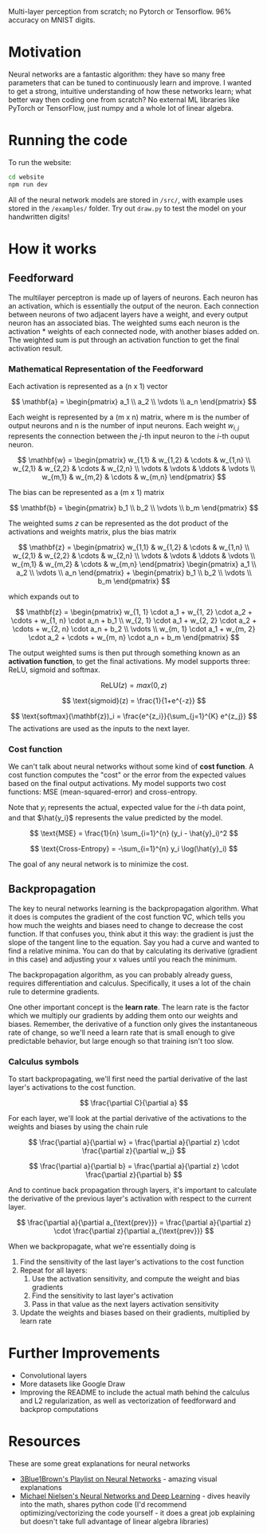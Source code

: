 Multi-layer perception from scratch; no Pytorch or Tensorflow. 96% accuracy on MNIST digits. 

# Motivation

Neural networks are a fantastic algorithm: they have so many free parameters that can be tuned to continuously learn and improve. I wanted to get a strong, intuitive understanding of how these networks learn; what better way then coding one from scratch? No external ML libraries like PyTorch or TensorFlow, just numpy and a whole lot of linear algebra.

# Running the code
To run the website:
```bash
cd website
npm run dev
```
All of the neural network models are stored in `/src/`, with example uses stored in the `/examples/` folder. Try out `draw.py` to test the model on your handwritten digits!

# How it works

## Feedforward
The multilayer perceptron is made up of layers of neurons. Each neuron has an activation, which is essentially the output of the neuron. Each connection between neurons of two adjacent layers have a weight, and every output neuron has an associated bias. The weighted sums each neuron is the activation * weights of each connected node, with another biases added on. The weighted sum is put through an activation function to get the final activation result.

### Mathematical Representation of the Feedforward

Each activation is represented as a (n x 1) vector

$$
\mathbf{a} = \begin{pmatrix} a_1 \\ 
a_2 \\ 
\vdots \\ 
a_n \end{pmatrix}
$$

Each weight is represented by a (m x n) matrix, where m is the number of output neurons and n is the number of input neurons.
Each weight $w_{i,j}$ represents the connection between the $j$-th input neuron to the $i$-th ouput neuron.

$$
\mathbf{w} = \begin{pmatrix} 
w_{1,1} & w_{1,2} & \cdots & w_{1,n} \\
w_{2,1} & w_{2,2} & \cdots & w_{2,n} \\
\vdots & \vdots & \ddots & \vdots \\
w_{m,1} & w_{m,2} & \cdots & w_{m,n}
\end{pmatrix}
$$

The bias can be represented as a (m x 1) matrix

$$
\mathbf{b} = \begin{pmatrix} b_1 \\ 
b_2 \\ 
\vdots \\ 
b_m \end{pmatrix}
$$

The weighted sums $z$ can be represented as the dot product of the activations and weights matrix, plus the bias matrix

$$
\mathbf{z} = \begin{pmatrix} w_{1,1} & w_{1,2} & \cdots & w_{1,n} \\
w_{2,1} & w_{2,2} & \cdots & w_{2,n} \\
\vdots & \vdots & \ddots & \vdots \\
w_{m,1} & w_{m,2} & \cdots & w_{m,n} \end{pmatrix}
\begin{pmatrix} a_1 \\ 
a_2 \\ 
\vdots \\ 
a_n \end{pmatrix}
+
\begin{pmatrix} b_1 \\ 
b_2 \\ 
\vdots \\ 
b_m \end{pmatrix}
$$

which expands out to

$$
\mathbf{z} =
\begin{pmatrix} w_{1, 1} \cdot a_1 + w_{1, 2} \cdot a_2 + \cdots + w_{1, n} \cdot a_n + b_1 \\
w_{2, 1} \cdot a_1 + w_{2, 2} \cdot a_2 + \cdots + w_{2, n} \cdot a_n + b_2 \\
\vdots \\
w_{m, 1} \cdot a_1 + w_{m, 2} \cdot a_2 + \cdots + w_{m, n} \cdot a_n + b_m \end{pmatrix}
$$

The output weighted sums is then put through something known as an **activation function**, to get the final activations. My model supports three: ReLU, sigmoid and softmax.

$$
\text{ReLU}(z) = max(0, z)
$$

$$
\text{sigmoid}(z) = \frac{1}{1+e^{-z}}
$$

$$
\text{softmax}(\mathbf{z})_i = \frac{e^{z_i}}{\sum_{j=1}^{K} e^{z_j}}
$$
The activations are used as the inputs to the next layer.

### Cost function
We can't talk about neural networks without some kind of **cost function**. A cost function computes the "cost" or the error from the expected values based on the final output activations. My model supports two cost functions: MSE (mean-squared-error) and cross-entropy.


Note that $y_i$ represents the actual, expected value for the $i$-th data point, and that $\hat{y_i}$ represents the value predicted by the model.

$$
\text{MSE} = \frac{1}{n} \sum_{i=1}^{n} (y_i - \hat{y}_i)^2
$$

$$
\text{Cross-Entropy} = -\sum_{i=1}^{n} y_i \log(\hat{y}_i)
$$

The goal of any neural network is to minimize the cost.

## Backpropagation
The key to neural networks learning is the backpropagation algorithm. What it does is computes the gradient of the cost function $\nabla C$, which tells you how much the weights and biases need to change to decrease the cost function.
If that confuses you, think abut it this way: the gradient is just the slope of the tangent line to the equation. Say you had a curve and wanted to find a relative minima. You can do that by calculating its derivative (gradient in this case) and adjusting your x values until you reach the minimum.

The backpropagation algorithm, as you can probably already guess, requires differentiation and calculus. Specifically, it uses a lot of the chain rule to determine gradients. 

One other important concept is the **learn rate**. The learn rate is the factor which we multiply our gradients by adding them onto our weights and biases. Remember, the derivative of a function only gives the instantaneous rate of change, so we'll need a learn rate that is small enough to give predictable behavior, but large enough so that training isn't too slow.

### Calculus symbols 
To start backpropagating, we'll first need the partial derivative of the last layer's activations to the cost function.

$$
\frac{\partial C}{\partial a}
$$

For each layer, we'll look at the partial derivative of the activations to the weights and biases by using the chain rule

$$
\frac{\partial a}{\partial w} = \frac{\partial a}{\partial z} \cdot \frac{\partial z}{\partial w_j}
$$

$$
\frac{\partial a}{\partial b} = \frac{\partial a}{\partial z} \cdot \frac{\partial z}{\partial b}
$$

And to continue back propagation through layers, it's important to calculate the derivative of the previous layer's activation with respect to the current layer.

$$
\frac{\partial a}{\partial a_{\text{prev}}} = \frac{\partial a}{\partial z} \cdot \frac{\partial z}{\partial a_{\text{prev}}}
$$

When we backpropagate, what we're essentially doing is
1. Find the sensitivity of the last layer's activations to the cost function
2. Repeat for all layers:
    1. Use the activation sensitivity, and compute the weight and bias gradients
    2. Find the sensitivity to last layer's activation
    3. Pass in that value as the next layers activation sensitivity
3. Update the weights and biases based on their gradients, multiplied by learn rate

# Further Improvements
- Convolutional layers
- More datasets like Google Draw
- Improving the README to include the actual math behind the calculus and L2 regularization, as well as vectorization of feedforward and backprop computations

# Resources
These are some great explanations for neural networks
- [3Blue1Brown's Playlist on Neural Networks](https://www.youtube.com/playlist?list=PLZHQObOWTQDNU6R1_67000Dx_ZCJB-3pi) - amazing visual explanations
- [Michael Nielsen's Neural Networks and Deep Learning](http://neuralnetworksanddeeplearning.com/) - dives heavily into the math, shares python code (I'd recommend optimizing/vectorizing the code yourself - it does a great job explaining but doesn't take full advantage of linear algebra libraries)